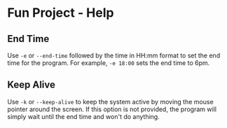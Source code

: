 # Fun Project - Help

## End Time
Use `-e` or `--end-time` followed by the time in HH:mm format to set the end time for the program. For example, `-e 18:00` sets the end time to 6pm.

## Keep Alive
Use `-k` or `--keep-alive` to keep the system active by moving the mouse pointer around the screen. If this option is not provided, the program will simply wait until the end time and won't do anything.
